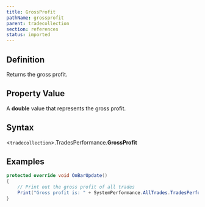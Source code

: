 ```yaml
---
title: GrossProfit
pathName: grossprofit
parent: tradecollection
section: references
status: imported
---
```


## Definition

Returns the gross profit.

## Property Value

A **double** value that represents the gross profit.

## Syntax

<`tradecollection`>.TradesPerformance.**GrossProfit**

## Examples

```csharp
protected override void OnBarUpdate()
{
    // Print out the gross profit of all trades
    Print("Gross profit is: " + SystemPerformance.AllTrades.TradesPerformance.GrossProfit);
}
```
